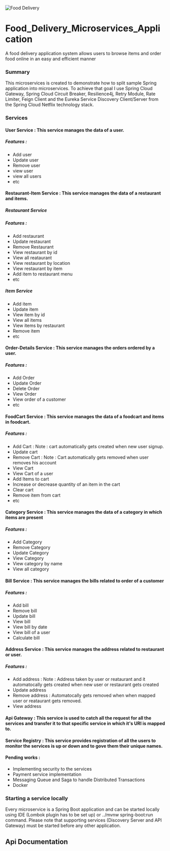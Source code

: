 ![Food Delivery](https://user-images.githubusercontent.com/102857782/231255009-40c63874-0f86-4129-92f7-b560906ff85b.jpeg)



# Food_Delivery_Microservices_Application
A food delivery application system allows users to browse items and order food online in an easy and efficient manner

### Summary
This microservices is created to demonstrate how to split sample Spring application into microservices.
To achieve that goal I use Spring Cloud Gateway, Spring Cloud Circuit Breaker, Resilience4j, Retry Module, Rate Limiter, Feign Client
and the Eureka Service Discovery Client/Server from the Spring Cloud Netflix technology stack.


### Services
#### User Service : This service manages the data of a user.
##### Features :
* Add user
* Update user
* Remove user
* view user
* view all users
* etc
#### Restaurant-Item Service : This service manages the data of a restaurant and items.
##### Restaurant Service
##### Features :
* Add restaurant
* Update restaurant
* Remove Restaurant
* View restaurant by id
* View all reataurant
* View restaurant by location
* View restaurant by item
* Add item to restaurant menu
* etc
##### Item Service
* Add item
* Update item
* View item by id
* View all items
* View items by restaurant
* Remove item
* etc
#### Order-Details Service : This service manages the orders ordered by a user.
##### Features :
* Add Order
* Update Order
* Delete Order
* View Order
* View order of a customer
* etc
#### FoodCart Service : This service manages the data of a foodcart and items in foodcart. 
##### Features :
* Add Cart : Note : cart automatically gets created when new user signup. 
* Update cart
* Remove Cart : Note : Cart automatically gets removed when user removes his account
* View Cart
* View Cart of a user
* Add Items to cart
* Increase or decrease quantity of an item in the cart
* Clear cart
* Remove item from cart
* etc

#### Category Service : This service manages the data of a category in which items are present
##### Features :
* Add Category
* Remove Category
* Update Category
* View Category 
* View category by name
* View all category

#### Bill Service : This service manages the bills related to order of a customer
##### Features : 
* Add bill
* Remove bill
* Update bill
* View bill
* View bill by date
* View bill of a user
* Calculate bill

#### Address Service : This service manages the address related to restaurant or user.
##### Features :
* Add address : Note : Address taken by user or reataurant and it automatocally gets created when new user or restaurant gets created 
* Update address
* Remove address : Automatocally gets removed when when mapped user or reataurant gets removed.
* View address

#### Api Gateway : This service is used to catch all the request for all the services and transfer it to that specific service in which it's URI is mapped to.

#### Service Registry : This service provides registration of all the users to monitor the services is up or down and to gove them their unique names.


#### Pending works : 
* Implementing security to the services
* Payment service implementation
* Messaging Queue and Saga to handle Distributed Transactions
* Docker

### Starting a service locally
Every microservice is a Spring Boot application and can be started locally using IDE (Lombok plugin has to be set up) or ../mvnw spring-boot:run command. Please note that supporting services (Discovery Server and API Gateway) must be started before any other application.


## Api Documentation




